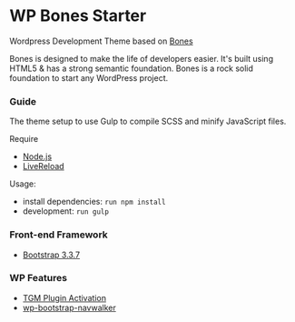 # WP Bones Starter
Wordpress Development Theme based on [Bones](https://themble.com/bones/)

Bones is designed to make the life of developers easier. It's built
using HTML5 & has a strong semantic foundation.
Bones is a rock solid foundation to start any WordPress project.

### Guide ###

The theme setup to use Gulp to compile SCSS and minify JavaScript files.

Require
* [Node.js](https://nodejs.org/)
* [LiveReload](https://chrome.google.com/webstore/detail/livereload/jnihajbhpnppcggbcgedagnkighmdlei?hl=en)

Usage:
* install dependencies: `run npm install`
* development: `run gulp`

### Front-end Framework ###

* [Bootstrap 3.3.7](https://getbootstrap.com/)

### WP Features ###

* [TGM Plugin Activation](http://tgmpluginactivation.com/)
* [wp-bootstrap-navwalker](https://github.com/wp-bootstrap/wp-bootstrap-navwalker)